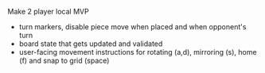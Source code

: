 Make 2 player local MVP
- turn markers, disable piece move when placed and when opponent's turn
- board state that gets updated and validated
- user-facing movement instructions for rotating (a,d),  mirroring (s), home (f) and snap to grid (space)
